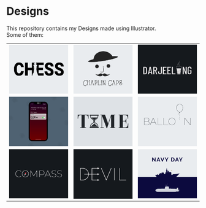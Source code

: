 # Designs
This repository contains my Designs made using Illustrator.<br>
Some of them:<br>
<table>
<tr><td><img src="./2020-11/png/20.11.2020.png"></td><td><img src="./2020-11/png/18.11.2020.png"></td><td><img src="./2020-12/png/31.12.2020.png"></td></tr>
<tr><td><img src="./2020-11/png/19.11.2020 - 2.png"></td><td><img src="./2020-11/png/16.11.2020.png"></td><td><img src="./2020-11/png/22.11.2020.png"></td></tr>
<tr><td><img src="./2020-12/png/12.12.2020.png"></td><td><img src="./2020-12/png/10.12.2020.png"></td><td><img src="./2020-12/png/04.12.2020.png"></td></tr>
</table>
